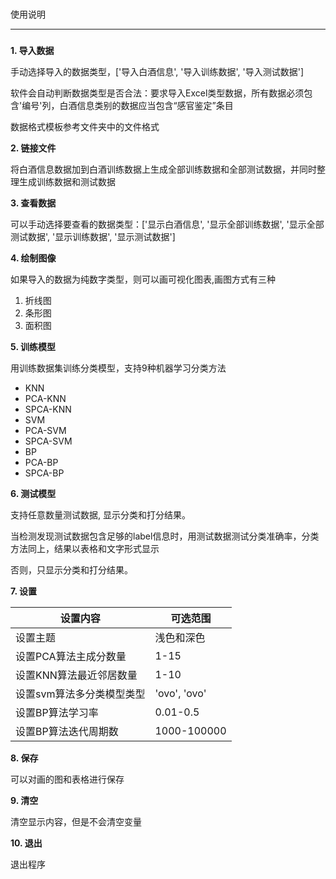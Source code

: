 ###
使用说明
______
#####
**1. 导入数据**

手动选择导入的数据类型，['导入白酒信息', '导入训练数据', '导入测试数据']

软件会自动判断数据类型是否合法：要求导入Excel类型数据，所有数据必须包含'编号'列，白酒信息类别的数据应当包含“感官鉴定”条目

数据格式模板参考文件夹中的文件格式

**2. 链接文件**

将白酒信息数据加到白酒训练数据上生成全部训练数据和全部测试数据，并同时整理生成训练数据和测试数据

**3. 查看数据**

可以手动选择要查看的数据类型：['显示白酒信息', '显示全部训练数据', '显示全部测试数据', '显示训练数据', '显示测试数据']


**4. 绘制图像**

如果导入的数据为纯数字类型，则可以画可视化图表,画图方式有三种
1. 折线图
2. 条形图
3. 面积图

**5. 训练模型**

用训练数据集训练分类模型，支持9种机器学习分类方法
+ KNN
+ PCA-KNN
+ SPCA-KNN
+ SVM
+ PCA-SVM
+ SPCA-SVM
+ BP
+ PCA-BP
+ SPCA-BP


**6. 测试模型**

支持任意数量测试数据, 显示分类和打分结果。

当检测发现测试数据包含足够的label信息时，用测试数据测试分类准确率，分类方法同上，结果以表格和文字形式显示

否则，只显示分类和打分结果。

**7. 设置**

|设置内容| 可选范围 |
|---------- |-------|
|设置主题 | 浅色和深色 |
|设置PCA算法主成分数量 | 1-15 |
|设置KNN算法最近邻居数量 | 1-10 |
|设置svm算法多分类模型类型 | 'ovo', 'ovo' |
|设置BP算法学习率 | 0.01-0.5 |
|设置BP算法迭代周期数 | 1000-100000 |

**8. 保存**

可以对画的图和表格进行保存

**9. 清空**

清空显示内容，但是不会清空变量

**10. 退出**

退出程序